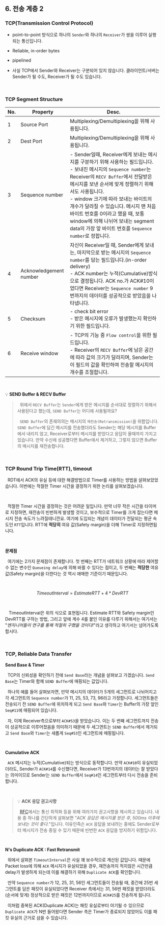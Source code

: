 ## 6. 전송 계층 2

### TCP(Transmission Control Protocol)

- point-to-point 방식으로 하나의 `Sender`와 하나의 `Receiver`가 쌍을 이루어 실행되는 통신입니다.

- Reliable, in-order bytes

- pipelined

- 사실 TCP에서 Sender와 Receiver는 구분되어 있지 않습니다. 클라이언트/서버는 Sender가 될 수도, Receiver가 될 수도 있습니다.

<br>

### TCP Segment Structure

| No. | Property               | Desc.                                                                                                                                                                                                                                                                                                                                                                                                                                         |
| --- | ---------------------- | --------------------------------------------------------------------------------------------------------------------------------------------------------------------------------------------------------------------------------------------------------------------------------------------------------------------------------------------------------------------------------------------------------------------------------------------- |
| 1   | Source Port            | Multiplexing/Demultiplexing을 위해 사용됩니다.                                                                                                                                                                                                                                                                                                                                                                                                |
| 2   | Dest Port              | Multiplexing/Demultiplexing을 위해 사용됩니다.                                                                                                                                                                                                                                                                                                                                                                                                |
| 3   | Sequence number        | - Sender일때, Receiver에게 보내는 메시지를 구분하기 위해 사용하는 필드입니다. <br> - 보내진 메시지의 `Sequence number`는 Receiver의 `RECV Buffer`에서 전달받은 메시지를 보낸 순서에 맞게 정렬하기 위해서도 사용됩니다. <br> - window 크기에 따라 보내는 바이트의 개수가 달라질 수 있습니다. 메시지 맨 처음 바이트 번호를 0이라고 했을 때, 보통 window에 의해 나뉘어 보내는 segment data의 가장 앞 바이트 번호를 `Sequence number`로 정합니다. |
| 4   | Acknowledgement number | 자신이 Receiver일 때, Sender에게 보내는, 마지막으로 받는 메시지의 `Sequence number`를 담는 필드입니다.(in-order delivery) <br> - ACK number는 누적(Cumulative)방식으로 결정됩니다. ACK no.가 ACK#10이었다면 Receiver는 `Sequence number` 9번까지의 데이터를 성공적으로 받았음을 나타냅니다.                                                                                                                                                   |
| 5   | Checksum               | - check bit error <br> - 받은 메시지에 오류가 발생했는지 확인하기 위한 필드입니다.                                                                                                                                                                                                                                                                                                                                                            |
| 6   | Receive window         | - TCP의 기능 중 `Flow control`을 위한 필드입니다. <br> - Receiver의 `RECV Buffer`에 남은 공간에 따라 값의 크기가 달라지며, Sender는 이 필드의 값을 확인하여 전송할 메시지의 개수를 조절합니다.                                                                                                                                                                                                                                                |

<br>

💡 **SEND Buffer & RECV Buffer**

> &nbsp;&nbsp;위에서 `RECV Buffer`는 `Sender`에게 받은 메시지를 순서대로 정렬하기 위해서 사용된다고 했는데, `SEND Buffer`는 어디에 사용될까요?
>
> &nbsp;&nbsp;`SEND Buffer`의 존재의의는 메시지의 `재전송(Retransmission)`을 위함입니다. `SEND Buffer`에 담긴 메시지를 전송했더라도 Sender는 해당 메시지를 Buffer에서 내리지 않고, Receiver로부터 메시지를 받았다고 응답이 올때까지 가지고 있습니다. 만약 수신에 성공했다면 Buffer에서 제거하고, 그렇지 않으면 Buffer의 메시지를 재전송합니다.

<br>

### TCP Round Trip Time(RTT), timeout

&nbsp;&nbsp;RDT에서 ACK의 유실 등에 대한 해결방법으로 Timer를 사용하는 방법을 살펴보았었습니다. 이번에는 적절한 Timer 시간을 결정하기 위한 논리를 살펴보겠습니다.

<br>

&nbsp;&nbsp;적절한 Timer 시간을 결정하는 것은 어려운 일입니다. 만약 너무 작은 시간을 타이머로 지정하면, 재전송이 빈번하게 발생할 것이고, 보수적으로 Timer를 크게 잡는다면 메시지 전송 속도가 느려질테니깐요. 여기에 도입되는 개념이 데이터가 전달되는 평균 속도인 `RTT`입니다. RTT에 **적당히** 여유 값(Safety margin)을 더해 Timer로 지정하면됩니다.

<br>

**문제점**

&nbsp;&nbsp;여기에는 2가지 문제점이 존재합니다. 첫 번째는 RTT가 네트워크 상황에 따라 제어할 수 없는 변수인 `Queueing delay`에 의해 바뀔 수 있다는 점이고, 두 번째는 **적당한** 여유 값(Safety margin)을 더한다는 것 역시 애매한 기준이기 때문입니다.

<br>

$$TimeoutInterval = Estimate RTT + 4*DevRTT$$

<br>

&nbsp;&nbsp; TimeoutInterval은 위의 식으로 표현됩니다. Estimate RTT와 Safety margin인 DevRTT를 구하는 방법, 그리고 앞에 계수 4를 붙인 이유를 다루기 위해서는 여기서는 "_엔지니어들이 연구를 통해 적절히 구했을 것이다!_"라고 생각하고 여기서는 넘어가도록 합시다.

<br>

### TCP, Reliable Data Transfer

**Send Base & Timer**

&nbsp;&nbsp;TCP의 신뢰성을 확인하기 전에 `Send Base`라는 개념을 살펴보고 가겠습니다. `Send Base`는 Timer와 함께 `SEND Buffer`에 매핑되는 값입니다.

&nbsp;&nbsp;하나의 예를 들어 살펴보자면, 만약 메시지의 데이터가 5개의 세그먼트로 나뉘어지고 각 세그먼트의 `Sequence number`가 11, 25, 53, 73, 96라고 가정합니다. 세그먼트들은 전송되기 전 `SEND Buffer`에 위치하게 되고 `Send Base`와 `Timer`는 Buffer의 가장 앞인 `Seq#11`에 매핑되어 있습니다.

&nbsp;&nbsp;자, 이제 Receiver측으로부터 `ACK#53`을 받았습니다. 이는 두 번째 세그먼트까지 전송이 성공적으로 이루어졌음을 의미하기 때문에 두 세그먼트는 `SEND Buffer`에서 제거되고 `Send Base`와 `Timer`는 새롭게 `Seq#53`인 세그먼트에 매핑됩니다.

<br>

**Cumulative ACK**

&nbsp;&nbsp;`ACK` 메시지는 누적(Cumulative)되는 방식으로 동작합니다. 만약 `ACK#10`이 유실되었더라도, Sender가 `ACK#14`를 수신했다면, Receiver가 13번까지의 데이터는 잘 받았다는 의미이므로 Sender는 `SEND Buffer`에서 `Seq#14`인 세그먼트부터 다시 전송을 준비합니다.

<br>

> 💡 **ACK 응답 권고사항**
>
> &nbsp;&nbsp;[RFC](https://ko.wikipedia.org/wiki/RFC)에서는 통신 최적화 등을 위해 여러가지 권고사항을 제시하고 있습니다. 내용 중 하나를 간단하게 살펴보면 "_ACK 응답은 메시지를 받은 후, 500ms 이후에 보내는 것이 좋다._"입니다. 이유인즉슨 `ACK` 응답을 보내려는 중에도 Sender로부터 메시지가 전송 중일 수 있기 때문에 빈번한 `ACK` 응답을 방지하기 위함입니다.

<br>

**N's Duplicate ACK : Fast Retransmit**

&nbsp;&nbsp;위에서 살펴본 `TimeoutInterval`은 사실 꽤 보수적으로 계산된 값입니다. 때문에 Packet loss에 의해 `ACK` 메시지가 유실되었을 경우, 재전송까지 적지않은 시간만큼 delay가 발생하게 되는데 이를 해결하기 위해 `Duplicate ACK`를 확인합니다.

&nbsp;&nbsp;만약 `Sequence number`가 12, 25, 31, 56인 세그먼트들이 전송될 때, 중간에 25번 세그먼트를 담은 패킷이 유실되었다면 Receiver 측에서는 31, 56번 패킷을 받았더라도 (순서에 맞게) 정상적으로 받은 패킷은 12번까지이므로 `ACK#25`를 전송하게 됩니다.

&nbsp;&nbsp;이처럼 중복된 ACK(Duplicate ACK)는 패킷 유실로부터 야기될 수 있으므로 `Duplicate ACK`가 N번 들어왔다면 Sender 측은 Timer가 종료되지 않았어도 이를 패킷 유실의 근거로 삼을 수 있습니다.
